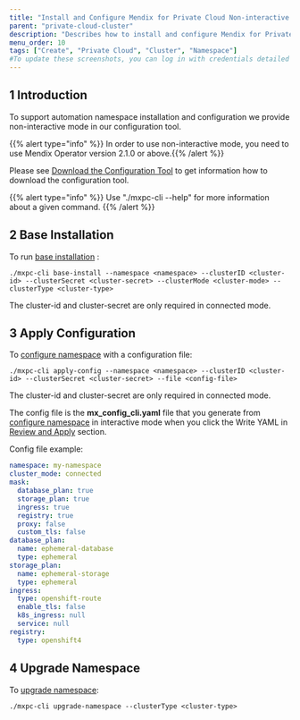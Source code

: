 ```yaml
---
title: "Install and Configure Mendix for Private Cloud Non-interactive Mode"
parent: "private-cloud-cluster"
description: "Describes how to install and configure Mendix for Private Cloud in non-interactive mode"
menu_order: 10
tags: ["Create", "Private Cloud", "Cluster", "Namespace"]
#To update these screenshots, you can log in with credentials detailed in How to Update Screenshots Using Team Apps.
---
```


## 1 Introduction

To support automation namespace installation and configuration we provide non-interactive mode in our configuration tool.

{{% alert type="info" %}} In order to use non-interactive mode, you need to use Mendix Operator version 2.1.0 or above.{{% /alert %}}

Please see [Download the Configuration Tool](private-cloud-cluster#download-configuration-tool) to get information how to download the configuration tool.

{{% alert type="info" %}} Use "./mxpc-cli <command> --help" for more information about a given command. {{% /alert %}}

## 2 Base Installation

To run [base installation](private-cloud-cluster#base-installation) :

```shell
./mxpc-cli base-install --namespace <namespace> --clusterID <cluster-id> --clusterSecret <cluster-secret> --clusterMode <cluster-mode> --clusterType <cluster-type>
```
The cluster-id and cluster-secret are only required in connected mode.

## 3 Apply Configuration

To [configure namespace](private-cloud-cluster#configure-namespace) with a configuration file:

```shell
./mxpc-cli apply-config --namespace <namespace> --clusterID <cluster-id> --clusterSecret <cluster-secret> --file <config-file>
```
The cluster-id and cluster-secret are only required in connected mode.

The config file is the **mx_config_cli.yaml** file that you generate from [configure namespace](private-cloud-cluster#configure-namespace) in interactive mode 
when you click the Write YAML in [Review and Apply](private-cloud-cluster#review-apply) section.

Config file example:

```yaml
namespace: my-namespace
cluster_mode: connected
mask:
  database_plan: true
  storage_plan: true
  ingress: true
  registry: true
  proxy: false
  custom_tls: false
database_plan:
  name: ephemeral-database
  type: ephemeral
storage_plan:
  name: ephemeral-storage
  type: ephemeral
ingress:
  type: openshift-route
  enable_tls: false
  k8s_ingress: null
  service: null
registry:
  type: openshift4
```

## 4 Upgrade Namespace

To [upgrade namespace](private-cloud-upgrade-guide#upgrade-cluster):

```shell
./mxpc-cli upgrade-namespace --clusterType <cluster-type>
```